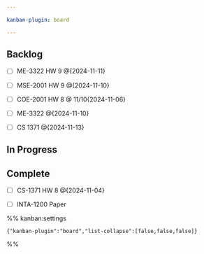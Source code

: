 ```yaml
---

kanban-plugin: board

---
```


## Backlog

- [ ] ME-3322 HW 9 @{2024-11-11}
- [ ] MSE-2001 HW 9 @{2024-11-10}
- [ ] COE-2001 HW 8 @ 11/10{2024-11-06}
- [ ] ME-3322 @{2024-11-10}
- [ ] CS 1371 @{2024-11-13}


## In Progress



## Complete

- [ ] CS-1371 HW 8 @{2024-11-04}
- [ ] INTA-1200 Paper




%% kanban:settings
```
{"kanban-plugin":"board","list-collapse":[false,false,false]}
```
%%